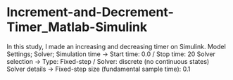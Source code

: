# Increment-and-Decrement-Timer_Matlab-Simulink
In this study, I made an increasing and decreasing timer on Simulink.
Model Settings;
  Solver;
    Simulation time -> Start time: 0.0 / Stop time: 20
    Solver selection -> Type: Fixed-step / Solver: discrete (no continuous states)
    Solver details -> Fixed-step size (fundamental sample time): 0.1
